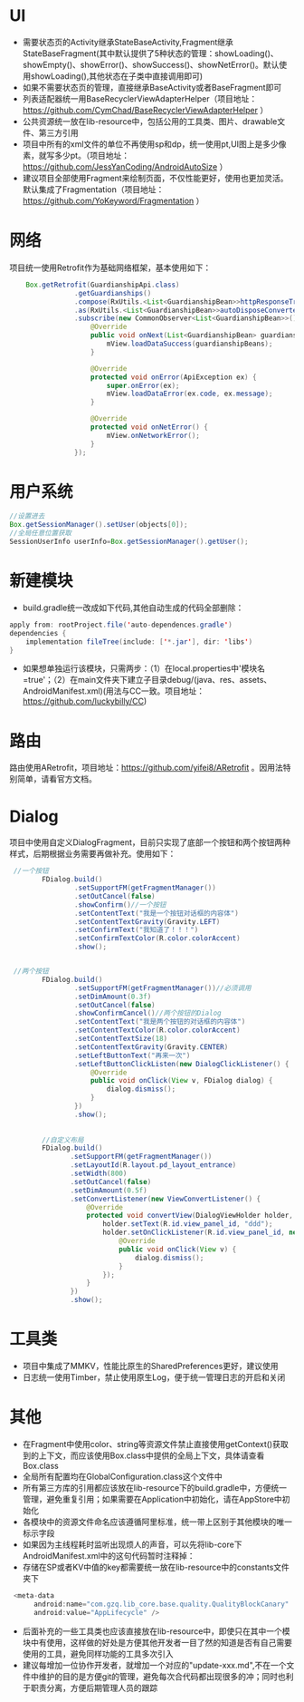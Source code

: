 # UI
- 需要状态页的Activity继承StateBaseActivity,Fragment继承StateBaseFragment(其中默认提供了5种状态的管理：showLoading()、showEmpty()、showError()、showSuccess()、showNetError()。默认使用showLoading(),其他状态在子类中直接调用即可)
- 如果不需要状态页的管理，直接继承BaseActivity或者BaseFragment即可
- 列表适配器统一用BaseRecyclerViewAdapterHelper（项目地址：https://github.com/CymChad/BaseRecyclerViewAdapterHelper ）
- 公共资源统一放在lib-resource中，包括公用的工具类、图片、drawable文件、第三方引用
- 项目中所有的xml文件的单位不再使用sp和dp，统一使用pt,UI图上是多少像素，就写多少pt。（项目地址：https://github.com/JessYanCoding/AndroidAutoSize ）    
- 建议项目全部使用Fragment来绘制页面，不仅性能更好，使用也更加灵活。默认集成了Fragmentation（项目地址：https://github.com/YoKeyword/Fragmentation ）

  
# 网络

项目统一使用Retrofit作为基础网络框架，基本使用如下：
```java
    Box.getRetrofit(GuardianshipApi.class)
                .getGuardianships()
                .compose(RxUtils.<List<GuardianshipBean>>httpResponseTransformer())
                .as(RxUtils.<List<GuardianshipBean>>autoDisposeConverter(mLifecycleOwner))
                .subscribe(new CommonObserver<List<GuardianshipBean>>() {
                    @Override
                    public void onNext(List<GuardianshipBean> guardianshipBeans) {
                        mView.loadDataSuccess(guardianshipBeans);
                    }

                    @Override
                    protected void onError(ApiException ex) {
                        super.onError(ex);
                        mView.loadDataError(ex.code, ex.message);
                    }

                    @Override
                    protected void onNetError() {
                        mView.onNetworkError();
                    }
                });
```     
      
      
# 用户系统

```java
//设置进去
Box.getSessionManager().setUser(objects[0]);
//全局任意位置获取
SessionUserInfo userInfo=Box.getSessionManager().getUser();
```
# 新建模块

- build.gradle统一改成如下代码,其他自动生成的代码全部删除：
```java
apply from: rootProject.file('auto-dependences.gradle')
dependencies {
    implementation fileTree(include: ['*.jar'], dir: 'libs')
}
```
- 如果想单独运行该模块，只需两步：（1）在local.properties中'模块名=true'；（2）在main文件夹下建立子目录debug/(java、res、assets、AndroidManifest.xml)(用法与CC一致。项目地址：https://github.com/luckybilly/CC)

# 路由
路由使用ARetrofit，项目地址：https://github.com/yifei8/ARetrofit 。因用法特别简单，请看官方文档。

# Dialog
项目中使用自定义DialogFragment，目前只实现了底部一个按钮和两个按钮两种样式，后期根据业务需要再做补充。使用如下：
```java
 //一个按钮
        FDialog.build()
                .setSupportFM(getFragmentManager())
                .setOutCancel(false)
                .showConfirm()//一个按钮
                .setContentText("我是一个按钮对话框的内容体")
                .setContentTextGravity(Gravity.LEFT)
                .setConfirmText("我知道了！！！")
                .setConfirmTextColor(R.color.colorAccent)
                .show();


 //两个按钮
        FDialog.build()
                .setSupportFM(getFragmentManager())//必须调用
                .setDimAmount(0.3f)
                .setOutCancel(false)
                .showConfirmCancel()//两个按钮的Dialog
                .setContentText("我是两个按钮的对话框的内容体")
                .setContentTextColor(R.color.colorAccent)
                .setContentTextSize(18)
                .setContentTextGravity(Gravity.CENTER)
                .setLeftButtonText("再来一次")
                .setLeftButtonClickListen(new DialogClickListener() {
                    @Override
                    public void onClick(View v, FDialog dialog) {
                        dialog.dismiss();
                    }
                })
                .show();    
        
        
        //自定义布局
        FDialog.build()
               .setSupportFM(getFragmentManager())
               .setLayoutId(R.layout.pd_layout_entrance)
               .setWidth(800)
               .setOutCancel(false)
               .setDimAmount(0.5f)
               .setConvertListener(new ViewConvertListener() {
                   @Override
                   protected void convertView(DialogViewHolder holder, FDialog dialog) {
                       holder.setText(R.id.view_panel_id, "ddd");
                       holder.setOnClickListener(R.id.view_panel_id, new View.OnClickListener() {
                           @Override
                           public void onClick(View v) {
                               dialog.dismiss();
                           }
                       });
                   }
               })
               .show();
```
# 工具类
- 项目中集成了MMKV，性能比原生的SharedPreferences更好，建议使用
- 日志统一使用Timber，禁止使用原生Log，便于统一管理日志的开启和关闭

# 其他
- 在Fragment中使用color、string等资源文件禁止直接使用getContext()获取到的上下文，而应该使用Box.class中提供的全局上下文，具体请查看Box.class
- 全局所有配置均在GlobalConfiguration.class这个文件中
- 所有第三方库的引用都应该放在lib-resource下的build.gradle中，方便统一管理，避免重复引用；如果需要在Application中初始化，请在AppStore中初始化
- 各模块中的资源文件命名应该遵循阿里标准，统一带上区别于其他模块的唯一标示字段
- 如果因为主线程耗时监听出现烦人的声音，可以先将lib-core下AndroidManifest.xml中的这句代码暂时注释掉：
- 存储在SP或者KV中值的key都需要统一放在lib-resource中的constants文件夹下


```java
 <meta-data
      android:name="com.gzq.lib_core.base.quality.QualityBlockCanary"
      android:value="AppLifecycle" />
```
- 后面补充的一些工具类也应该直接放在lib-resource中，即使只在其中一个模块中有使用，这样做的好处是方便其他开发者一目了然的知道是否有自己需要使用的工具，避免同样功能的工具多次引入
- 建议每增加一位协作开发者，就增加一个对应的"update-xxx.md",不在一个文件中维护的目的是方便git的管理，避免每次合代码都出现很多的冲；同时也利于职责分离，方便后期管理人员的跟踪